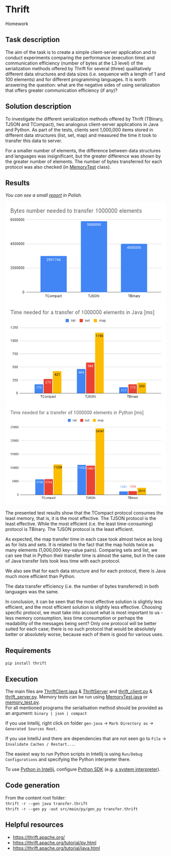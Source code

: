 # Thrift
Homework

## Task description
The aim of the task is to create a simple client-server application and to conduct experiments comparing 
the performance (execution time) and communication efficiency (number of bytes at the L3 level) of the serialization 
methods offered by Thrift for several (three) qualitatively different data structures and data sizes (i.e. 
sequence with a length of 1 and 100 elements) and for different programming languages. It is worth answering the
question: what are the negative sides of using serialization that offers greater communication efficiency (if any)?

## Solution description
To investigate the different serialization methods offered by Thrift (TBinary,
TJSON and TCompact), two analogous client-server applications in Java and
Python. As part of the tests, clients sent 1,000,000 items stored in
different data structures (list, set, map) and measured the time it took to transfer this data to
server.  

For a smaller number of elements, the difference between data structures and languages was
insignificant, but the greater difference was shown by the greater number of elements.
The number of bytes transferred for each protocol was also checked (in
[MemoryTest](src/main/java/xenoteo/com/github/MemoryTest.java) class).

## Results
*You can see a small [report](Statystyki.pdf) in Polish.*  
  
![memory](src/main/resources/img/memory.png)  
![Java](src/main/resources/img/Java.png)  
![Python](src/main/resources/img/Python.png)  

The presented test results show that the TCompact protocol consumes the least
memory, that is, it is the most effective. The TJSON protocol is the least effective. While
the most efficient (i.e. the least time-consuming) protocol is TBinary. The TJSON protocol is 
the least efficient.  

As expected, the map transfer time in each case took almost
twice as long as for lists and sets. It is related to the fact that the map
holds twice as many elements (1,000,000 key-value pairs). Comparing sets and
list, we can see that in Python their transfer time is almost the same, but in the case of
Java transfer lists took less time with each protocol.  

We also see that for each data structure and for each protocol, there is Java
much more efficient than Python.  

The data transfer efficiency (i.e. the number of bytes transferred) in both languages was the same.  

In conclusion, it can be seen that the most effective solution is slightly less
efficient, and the most efficient solution is slightly less effective. Choosing
specific protocol, we must take into account what is most important to us -
less memory consumption, less time consumption or perhaps the readability of the messages being sent?
Only one protocol will be better suited for each case; there is no such
protocol that would be absolutely better or absolutely worse, because each of them is
good for various uses.

## Requirements
`pip install thrift`

## Execution
The main files are [ThriftClient.java](src/main/java/xenoteo/com/github/client/ThriftClient.java) & 
[ThriftServer](src/main/java/xenoteo/com/github/server/ThriftServer.java) 
and [thrift_client.py](src/main/py/thrift_client.py) & [thrift_server.py](src/main/py/thrift_server.py). Memory tests
can be run using [MemoryTest.java](src/main/java/xenoteo/com/github/MemoryTest.java) or 
[memory_test.py](src/main/py/memory_test.py).  
For all mentioned programs the serialisation method should be
provided as an argument: `binary | json | compact`  
  
If you use Intellij, right click on folder `gen-java` -> `Mark Directory as` -> `Generated Sources Root`.   
  
If you use IntelliJ and there are dependencies that are not seen go to `File` -> `Invalidate Caches / Restart...`.  
  
The easiest way to run Python scripts in Intellij is using `Run/Debug Configurations` and specifying the Python
interpreter there.  
  
To use [Python in Intellij](https://www.jetbrains.com/help/idea/plugin-overview.html#90e61d91),
configure [Python SDK](https://www.jetbrains.com/help/idea/configuring-python-sdk.html)
(e.g. [a system interpreter](https://www.jetbrains.com/help/idea/configuring-local-python-interpreters.html)).

## Code generation
From the content root folder:  
`thrift -r --gen java transfer.thrift`  
`thrift -r --gen py -out src/main/py/gen_py transfer.thrift`

## Helpful resources
- https://thrift.apache.org/
- https://thrift.apache.org/tutorial/py.html
- https://thrift.apache.org/tutorial/java.html

